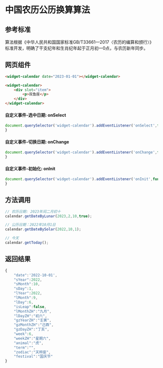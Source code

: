 # 中国农历公历换算算法

## 参考标准

算法根据《中华人民共和国国家标准GB/T33661—2017〈农历的编算和颁行〉》标准开发，明确了干支纪年和生肖纪年起于正月初一0点，与农历新年同步。

## 网页组件
```html
<widget-calendar date="2023-01-01"></widget-calendar>
```

```html
<widget-calendar>
    <div slot="item">
        <p>双鱼座</p>
    </div>    
</widget-calendar>
```

#### 自定义事件-选中日期: onSelect

```js
document.querySelector('widget-calendar').addEventListener('onSelect',function(event){
}
```

#### 自定义事件-切换日期: onChange

```js
document.querySelector('widget-calendar').addEventListener('onChange',function(event){
}
```

#### 自定义事件-初始化: onInit

```js
document.querySelector('widget-calendar').addEventListener('onInit',function(event){
}
```

## 方法调用

```js
// 农历日期: 2023年闰二月初十
calendar.getDateByLunar(2023,2,10,true);

// 公历日期：2022年10月1日
calendar.getDateBySolar(2022,10,1);

// 今天
calendar.getToday();
```

## 返回结果

```js
{
    "date":'2022-10-01',
    "sYear":2022,
    "sMonth":10,
    "sDay":1,
    "lYear":2022,
    "lMonth":9,
    "lDay":6,
    "isLeap":false,
    "lMonthZH":"九月",
    "lDayZH":"初六",
    "gzYearZH":"壬寅",
    "gzMonthZH":"己酉",
    "gzDayZH":"丁亥",
    "week":6,
    "weekZH":"星期六",
    "animal":"虎",
    "term":"",
    "zodiac":"天秤座",
    "festival":"国庆节"
}
```
